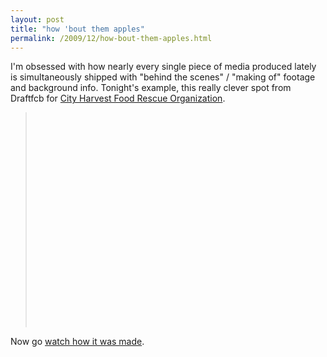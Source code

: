 ```yaml
---
layout: post
title: "how 'bout them apples"
permalink: /2009/12/how-bout-them-apples.html
---
```


<p>I'm obsessed with how nearly every single piece of media produced lately is simultaneously shipped with "behind the scenes" / "making of" footage and background info.  Tonight's example, this really clever spot from Draftfcb for <a href="http://www.cityharvest.org/">City Harvest Food Rescue Organization</a>.</p>

<blockquote>
  <p><object width="425" height="344"><param name="movie" value="http://www.youtube.com/v/2V5fKX_U3qY&amp;hl=en_US&amp;fs=1&amp;"></param><param name="allowFullScreen" value="true"></param><param name="allowscriptaccess" value="always"></param><embed src="https://www.youtube.com/v/2V5fKX_U3qY&amp;hl=en_US&amp;fs=1&amp;" type="application/x-shockwave-flash" allowscriptaccess="always" allowfullscreen="true" width="425" height="344"></embed></object></p>
</blockquote>

<p>Now go <a href="http://www.youtube.com/watch?v=SALSn9E1fkc&amp;feature=player_embedded">watch how it was made</a>.</p>



